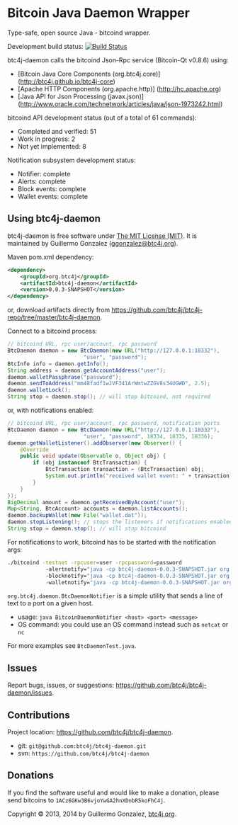 Bitcoin Java Daemon Wrapper
===========================
Type-safe, open source Java - bitcoind wrapper.

Development build status: [![Build Status](https://travis-ci.org/btc4j/btc4j-daemon.png?branch=master)](https://travis-ci.org/btc4j/btc4j-daemon)

btc4j-daemon calls the bitcoind Json-Rpc service (Bitcoin-Qt v0.8.6) using:
* [Bitcoin Java Core Components (org.btc4j.core)] (http://btc4j.github.io/btc4j-core)
* [Apache HTTP Components (org.apache.http)] (http://hc.apache.org)
* [Java API for Json Processing (javax.json)] (http://www.oracle.com/technetwork/articles/java/json-1973242.html)

bitcoind API development status (out of a total of 61 commands):
* Completed and verified: 51
* Work in progress: 2
* Not yet implemented: 8

Notification subsystem development status:
* Notifier: complete
* Alerts: complete
* Block events: complete
* Wallet events: complete

Using btc4j-daemon
------------------
btc4j-daemon is free software under [The MIT License (MIT)](http://opensource.org/licenses/MIT/ "The MIT License (MIT)"). It is maintained by Guillermo Gonzalez (ggonzalez@btc4j.org).

Maven pom.xml dependency:
```xml
<dependency>
	<groupId>org.btc4j</groupId>
	<artifactId>btc4j-daemon</artifactId>
	<version>0.0.3-SNAPSHOT</version>
</dependency>
```
or, download artifacts directly from https://github.com/btc4j/btc4j-repo/tree/master/btc4j-daemon.

Connect to a bitcoind process:
```java
// bitcoind URL, rpc user/account, rpc password
BtcDaemon daemon = new BtcDaemon(new URL("http://127.0.0.1:18332"),
						"user", "password");
BtcInfo info = daemon.getInfo();
String address = daemon.getAccountAddress("user");
daemon.walletPassphrase("password");
daemon.sendToAddress("mm48fadf1wJVF341ArWmtwZZGV8s34UGWD", 2.5); 
daemon.walletLock();
String stop = daemon.stop(); // will stop bitcoind, not required
```
or, with notifications enabled:
```java
// bitcoind URL, rpc user/account, rpc password, notification ports 
BtcDaemon daemon = new BtcDaemon(new URL("http://127.0.0.1:18332"),
						"user", "password", 18334, 18335, 18336);
daemon.getWalletListener().addObserver(new Observer() {
	@Override
	public void update(Observable o, Object obj) {
		if (obj instanceof BtcTransaction) {
			BtcTransaction transaction = (BtcTransaction) obj;
			System.out.println("received wallet event: " + transaction);
		}
	}
});
BigDecimal amount = daemon.getReceivedByAccount("user");
Map<String, BtcAccount> accounts = daemon.listAccounts();
daemon.backupWallet(new File("wallet.dat"));
daemon.stopListening(); // stops the listeners if notifications enabled
String stop = daemon.stop(); // will stop bitcoind
```
For notifications to work, bitcoind has to be started with the notification args:
```bash
./bitcoind -testnet -rpcuser=user -rpcpassword=password
			-alertnotify="java -cp btc4j-daemon-0.0.3-SNAPSHOT.jar org.btc4j.daemon.BtcDaemonNotifier 127.0.0.1 18334 %s"
			-blocknotify="java -cp btc4j-daemon-0.0.3-SNAPSHOT.jar org.btc4j.daemon.BtcDaemonNotifier 127.0.0.1 18335 %s"
			-walletnotify="java -cp btc4j-daemon-0.0.3-SNAPSHOT.jar org.btc4j.daemon.BtcDaemonNotifier 127.0.0.1 18336 %s"
```
`org.btc4j.daemon.BtcDaemonNotifier` is a simple utility that sends a line of text to a port on a given host.
* usage: `java BitcoinDaemonNotifier <host> <port> <message>`
* OS command: you could use an OS command instead such as `netcat` or `nc`

For more examples see `BtcDaemonTest.java`.

Issues
------
Report bugs, issues, or suggestions: https://github.com/btc4j/btc4j-daemon/issues.

Contributions
-------------
Project location: https://github.com/btc4j/btc4j-daemon.
* git: `git@github.com:btc4j/btc4j-daemon.git`
* svn: `https://github.com/btc4j/btc4j-daemon`

Donations
---------
If you find the software useful and would like to make a donation, please send bitcoins to `1ACz6GKw3B6vjoYwGA2hnXDnbR5koFhC4j`.

Copyright &copy; 2013, 2014 by Guillermo Gonzalez, [btc4j.org](http://www.btc4j.org "btc4j.org").